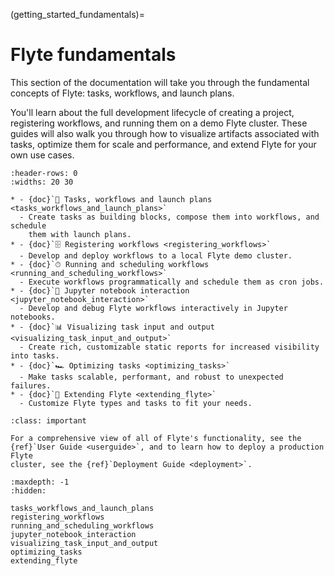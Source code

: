 (getting_started_fundamentals)=

# Flyte fundamentals

This section of the documentation will take you through the
fundamental concepts of Flyte: tasks, workflows, and launch plans.

You'll learn about the full development lifecycle of creating a project,
registering workflows, and running them on a demo Flyte cluster. These
guides will also walk you through how to visualize artifacts associated with
tasks, optimize them for scale and performance, and extend Flyte for your own
use cases.

```{list-table}
:header-rows: 0
:widths: 20 30

* - {doc}`🔀 Tasks, workflows and launch plans <tasks_workflows_and_launch_plans>`
  - Create tasks as building blocks, compose them into workflows, and schedule
    them with launch plans.
* - {doc}`🗄 Registering workflows <registering_workflows>`
  - Develop and deploy workflows to a local Flyte demo cluster.
* - {doc}`⏱ Running and scheduling workflows <running_and_scheduling_workflows>`
  - Execute workflows programmatically and schedule them as cron jobs.
* - {doc}`📙 Jupyter notebook interaction <jupyter_notebook_interaction>`
  - Develop and debug Flyte workflows interactively in Jupyter notebooks.
* - {doc}`📊 Visualizing task input and output <visualizing_task_input_and_output>`
  - Create rich, customizable static reports for increased visibility into tasks.
* - {doc}`🏎 Optimizing tasks <optimizing_tasks>`
  - Make tasks scalable, performant, and robust to unexpected failures.
* - {doc}`🔌 Extending Flyte <extending_flyte>`
  - Customize Flyte types and tasks to fit your needs.
```

```{admonition} Learn more
:class: important

For a comprehensive view of all of Flyte's functionality, see the
{ref}`User Guide <userguide>`, and to learn how to deploy a production Flyte
cluster, see the {ref}`Deployment Guide <deployment>`.
```

```{toctree}
:maxdepth: -1
:hidden:

tasks_workflows_and_launch_plans
registering_workflows
running_and_scheduling_workflows
jupyter_notebook_interaction
visualizing_task_input_and_output
optimizing_tasks
extending_flyte
```
